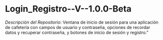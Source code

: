 # Login_Registro--V--1.0.0-Beta
*Descripción del Repositorio*: Ventana de inicio de sesión para una aplicación de cafetería con campos de usuario y contraseña, opciones de recordar datos y recuperar contraseña, y botones de inicio de sesión y registro."
